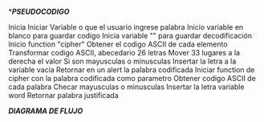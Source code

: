 ******PSEUDOCODIGO*****

Inicia
Iniciar Variable o que el usuario ingrese palabra
Inicio variable en blanco para guardar codigo
Inicia variable "" para guardar decodificación
Inicio function "cipher"
Obtener el codigo  ASCII de cada elemento
Transformar codigo ASCII, abecedario 26 letras
Mover 33 lugares a la derecha el valor
Si son mayusculas o minusculas
Insertar la letra a la variable vacía
Retornar en un alert la palabra codificada
Iniciar function de cipher con la palabra codificada como parametro
Obtener codigo ASCII de cada palabra 
Checar mayusculas o minusculas
Insertar la letra variable word
Retornar palabra justificada


*******DIAGRAMA DE FLUJO*******


